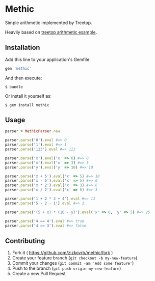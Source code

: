 # Methic

Simple arithmetic implemented by Treetop.

Heavily based on [treetop arithmetic example](https://github.com/cjheath/treetop/blob/master/examples/lambda_calculus/arithmetic.treetop).

## Installation

Add this line to your application's Gemfile:

```ruby
gem 'methic'
```

And then execute:

    $ bundle

Or install it yourself as:

    $ gem install methic

## Usage

```ruby
parser = MethicParser.new

parser.parse('0').eval #=> 0
parser.parse('1').eval #=> 1
parser.parse('123').eval #=> 123

parser.parse('x').eval('x' => 0) #=> 0
parser.parse('x').eval('x' => 3) #=> 3
parser.parse('y').eval('y' => 10) #=> 10

parser.parse('x + 5').eval('x' => 5) #=> 10
parser.parse('x - 5').eval('x' => 5) #=> 0
parser.parse('x * 2').eval('x' => 3) #=> 6
parser.parse('x / 2').eval('x' => 6) #=> 3

parser.parse('1 + 2 * 3 + 4').eval #=> 11
parser.parse('5 - 2 - 1').eval #=> 2

parser.parse('(5 + x) * (10 - y)').eval('x' => 0, 'y' => 5) #=> 25

parser.parse('4 == 4').eval #=> true
parser.parse('4 == 3').eval #=> false
```

## Contributing

1. Fork it ( https://github.com/zizkovrb/methic/fork )
2. Create your feature branch (`git checkout -b my-new-feature`)
3. Commit your changes (`git commit -am 'Add some feature'`)
4. Push to the branch (`git push origin my-new-feature`)
5. Create a new Pull Request
